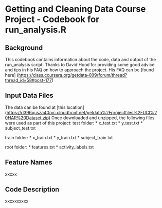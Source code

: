 Getting and Cleaning Data Course Project - Codebook for run_analysis.R
======================================================================

Background
-----------

This codebook contains information about the code, data and output of the run_analysis script.
Thanks to David Hood for providing some good advice and tips in his FAQ on how to approach the project.
His FAQ can be [found here] (https://class.coursera.org/getdata-009/forum/thread?thread_id=58#post-177)


Input Data Files
----------------

The data can be found at [this location] (https://d396qusza40orc.cloudfront.net/getdata%2Fprojectfiles%2FUCI%20HAR%20Dataset.zip)
Once downloaded and unzipped, the following files were used as part of this project:
test folder:
	* x_test.txt
	* y_test.txt
	* subject_test.txt
	
train folder:
	* x_train.txt
	* y_train.txt
	* subject_train.txt	
	
root folder:
	* features.txt
	* activity_labels.txt


Feature Names
-------------

xxxxx





Code Description
----------------


xxxxxxxxxx


